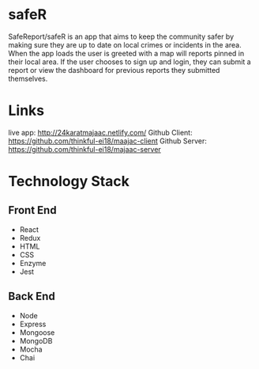 # safeR
SafeReport/safeR is an app that aims to keep the community safer by making sure they are up to date on local crimes or incidents in the area. When the app loads the user is greeted with a map will reports pinned in their local area. If the user chooses to sign up and login, they can submit a report or view the dashboard for previous reports they submitted themselves.

# Links

live app: http://24karatmajaac.netlify.com/
Github Client: https://github.com/thinkful-ei18/maajac-client
Github Server: https://github.com/thinkful-ei18/majaac-server

# Technology Stack
## Front End
* React
* Redux
* HTML
* CSS
* Enzyme
* Jest

## Back End
* Node
* Express
* Mongoose
* MongoDB
* Mocha
* Chai
